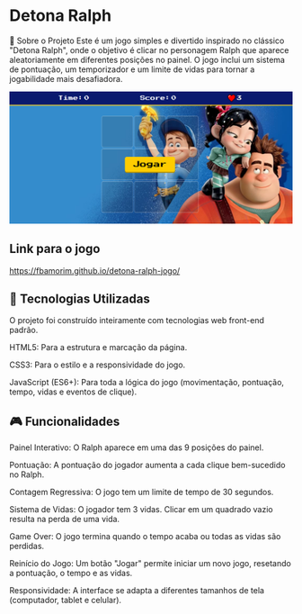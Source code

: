 # Detona Ralph
🔨 Sobre o Projeto
Este é um jogo simples e divertido inspirado no clássico "Detona Ralph", onde o objetivo é clicar no personagem Ralph que aparece aleatoriamente em diferentes posições no painel. O jogo inclui um sistema de pontuação, um temporizador e um limite de vidas para tornar a jogabilidade mais desafiadora.

![Texto Alternativo da Imagem](./src/images/capa.png)

## Link para o jogo
<https://fbamorim.github.io/detona-ralph-jogo/>

## 🚀 Tecnologias Utilizadas
O projeto foi construído inteiramente com tecnologias web front-end padrão.

HTML5: Para a estrutura e marcação da página.

CSS3: Para o estilo e a responsividade do jogo.

JavaScript (ES6+): Para toda a lógica do jogo (movimentação, pontuação, tempo, vidas e eventos de clique).

## 🎮 Funcionalidades
Painel Interativo: O Ralph aparece em uma das 9 posições do painel.

Pontuação: A pontuação do jogador aumenta a cada clique bem-sucedido no Ralph.

Contagem Regressiva: O jogo tem um limite de tempo de 30 segundos.

Sistema de Vidas: O jogador tem 3 vidas. Clicar em um quadrado vazio resulta na perda de uma vida.

Game Over: O jogo termina quando o tempo acaba ou todas as vidas são perdidas.

Reinício do Jogo: Um botão "Jogar" permite iniciar um novo jogo, resetando a pontuação, o tempo e as vidas.

Responsividade: A interface se adapta a diferentes tamanhos de tela (computador, tablet e celular).
